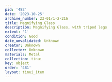 ```yaml
---
pid: '482'
date: '2023-10-25'
archive_number: 23-01/1-2-216
title: Magnifying Glass
description: Magnifying Glass, with tripod legs
extent: '1'
condition: Good
date_unvalidated: Unknown
creator: Unknown
collector: Unknown
materials: Metal
collection: tinui
key: object
order: '481'
layout: tinui_item
---
```

